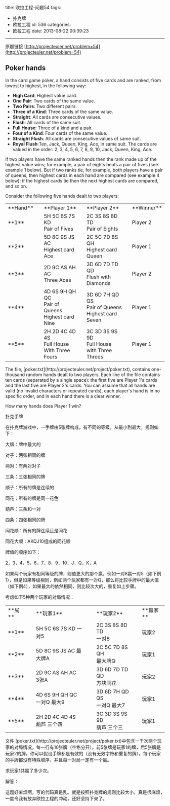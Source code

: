 title: 欧拉工程-问题54
tags:
  - 扑克牌
  - 欧拉工程
id: 536
categories:
  - 欧拉工程
date: 2013-08-22 00:39:23
---

原题链接 [http://projecteuler.net/problem=54](http://projecteuler.net/problem=54)
<div>

## Poker hands

In the card game poker, a hand consists of five cards and are ranked, from lowest to highest, in the following way:

*   **High Card**: Highest value card.
*   **One Pair**: Two cards of the same value.
*   **Two Pairs**: Two different pairs.
*   **Three of a Kind**: Three cards of the same value.
*   **Straight**: All cards are consecutive values.
*   **Flush**: All cards of the same suit.
*   **Full House**: Three of a kind and a pair.
*   **Four of a Kind**: Four cards of the same value.
*   **Straight Flush**: All cards are consecutive values of same suit.
*   **Royal Flush**:Ten, Jack, Queen, King, Ace, in same suit.
The cards are valued in the order:
2, 3, 4, 5, 6, 7, 8, 9, 10, Jack, Queen, King, Ace.

If two players have the same ranked hands then the rank made up of the highest value wins; for example, a pair of eights beats a pair of fives (see example 1 below). But if two ranks tie, for example, both players have a pair of queens, then highest cards in each hand are compared (see example 4 below); if the highest cards tie then the next highest cards are compared, and so on.

Consider the following five hands dealt to two players:
<div>
<table>
<tbody>
<tr>
<td>**Hand**</td>
<td></td>
<td>**Player 1**</td>
<td></td>
<td>**Player 2**</td>
<td></td>
<td>**Winner**</td>
</tr>
<tr>
<td>**1**</td>
<td></td>
<td>5H 5C 6S 7S KD
<div>Pair of Fives</div></td>
<td></td>
<td>2C 3S 8S 8D TD
<div>Pair of Eights</div></td>
<td></td>
<td>Player 2</td>
</tr>
<tr>
<td>**2**</td>
<td></td>
<td>5D 8C 9S JS AC
<div>Highest card Ace</div></td>
<td></td>
<td>2C 5C 7D 8S QH
<div>Highest card Queen</div></td>
<td></td>
<td>Player 1</td>
</tr>
<tr>
<td>**3**</td>
<td></td>
<td>2D 9C AS AH AC
<div>Three Aces</div></td>
<td></td>
<td>3D 6D 7D TD QD
<div>Flush with Diamonds</div></td>
<td></td>
<td>Player 2</td>
</tr>
<tr>
<td>**4**</td>
<td></td>
<td>4D 6S 9H QH QC
<div>Pair of Queens
Highest card Nine</div></td>
<td></td>
<td>3D 6D 7H QD QS
<div>Pair of Queens
Highest card Seven</div></td>
<td></td>
<td>Player 1</td>
</tr>
<tr>
<td>**5**</td>
<td></td>
<td>2H 2D 4C 4D 4S
<div>Full House
With Three Fours</div></td>
<td></td>
<td>3C 3D 3S 9S 9D
<div>Full House
with Three Threes</div></td>
<td></td>
<td>Player 1</td>
</tr>
</tbody>
</table>
</div>
The file, [poker.txt](http://projecteuler.net/project/poker.txt), contains one-thousand random hands dealt to two players. Each line of the file contains ten cards (separated by a single space): the first five are Player 1's cards and the last five are Player 2's cards. You can assume that all hands are valid (no invalid characters or repeated cards), each player's hand is in no specific order, and in each hand there is a clear winner.

How many hands does Player 1 win?

扑克手牌

在扑克牌游戏中，一手牌由5张牌构成，有不同的等级，从最小到最大，规则如下：

大牌：牌中最大的

对子：两张相同的牌

两对：有两对对子

三条：三张相同的牌

顺子：所有的牌是连续的

同花：所有的牌是同一花色

葫芦：三条和一对

四条：四张相同的牌

同花顺：所有的牌连续且是同花

同花大顺：AKQJ10组成的同花顺

牌值的顺序如下：

2，3，4，5，6，7，8，9，10，J，Q，K，A

如果两个玩家有相同等级的牌，则值更大的那个赢，例如一对8赢一对5（如下例1），但是如果等级相同，例如两个玩家都有一对Q，那么将比较手牌中的最大值（如下例4），如果最大的依然相同，则比较次大的，重复如上步骤。

考虑如下5种两个玩家的对局情况：
<table>
<tbody>
<tr>
<td>**局**</td>
<td></td>
<td>**玩家1**</td>
<td></td>
<td>**玩家2**</td>
<td></td>
<td>**赢家**</td>
</tr>
<tr>
<td>**1**</td>
<td></td>
<td>5H 5C 6S 7S KD
一对5</td>
<td></td>
<td>2C 3S 8S 8D TD
<div>一对8</div></td>
<td></td>
<td>玩家2</td>
</tr>
<tr>
<td>**2**</td>
<td></td>
<td>5D 8C 9S JS AC
最大牌A</td>
<td></td>
<td>2C 5C 7D 8S QH
<div>最大牌Q</div></td>
<td></td>
<td>玩家1</td>
</tr>
<tr>
<td>**3**</td>
<td></td>
<td>2D 9C AS AH AC
<div>3张A</div></td>
<td></td>
<td>3D 6D 7D TD QD
<div>方块同花</div></td>
<td></td>
<td>玩家2</td>
</tr>
<tr>
<td>**4**</td>
<td></td>
<td>4D 6S 9H QH QC
<div>一对Q
最大9</div></td>
<td></td>
<td>3D 6D 7H QD QS
<div>一对Q
最大7</div></td>
<td></td>
<td>玩家1</td>
</tr>
<tr>
<td>**5**</td>
<td></td>
<td>2H 2D 4C 4D 4S
<div>葫芦
三个四</div></td>
<td></td>
<td>3C 3D 3S 9S 9D
<div>葫芦
三个三</div></td>
<td></td>
<td>玩家1</td>
</tr>
</tbody>
</table>
​
文件 [poker.txt](http://projecteuler.net/project/poker.txt)中包含一千次两个玩家的对局情况，每一行有10张牌（空格分开），前5张牌是玩家1的牌，后5张牌是玩家2的牌，你可以假设手牌都是有效的（没有无效字符和重复的牌），每个玩家的手牌都没有特殊顺序，并且每一对局一定有一个赢。

求玩家1共赢了多少次。

解答：

这题好麻烦啊，写的代码真是乱。就是按照扑克牌的规则比较大小，真是很麻烦，一度令我有放弃欧拉工程的冲动，还好坚持下来了。

</div>
